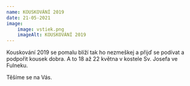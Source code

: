 ```yaml
---
name: KOUSKOVÁNÍ 2019
date: 21-05-2021
image:
    image: vstiek.png
    imageAlt: KOUSKOVÁNÍ 2019
---
```

Kouskování 2019 se pomalu blíží tak ho nezmeškej a přijď se podívat a podpořit kousek dobra. A to 18 až 22 května v kostele Sv. Josefa ve Fulneku.

Těšíme se na Vás.
